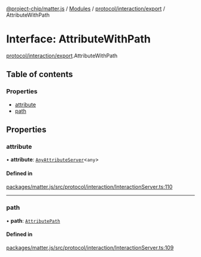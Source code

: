[@project-chip/matter.js](../README.md) / [Modules](../modules.md) / [protocol/interaction/export](../modules/protocol_interaction_export.md) / AttributeWithPath

# Interface: AttributeWithPath

[protocol/interaction/export](../modules/protocol_interaction_export.md).AttributeWithPath

## Table of contents

### Properties

- [attribute](protocol_interaction_export.AttributeWithPath.md#attribute)
- [path](protocol_interaction_export.AttributeWithPath.md#path)

## Properties

### attribute

• **attribute**: [`AnyAttributeServer`](../modules/cluster_export.md#anyattributeserver)\<`any`\>

#### Defined in

[packages/matter.js/src/protocol/interaction/InteractionServer.ts:110](https://github.com/project-chip/matter.js/blob/2d9f2165d2672864fda3496a6d0d5f93597f82c6/packages/matter.js/src/protocol/interaction/InteractionServer.ts#L110)

___

### path

• **path**: [`AttributePath`](protocol_interaction_export.AttributePath.md)

#### Defined in

[packages/matter.js/src/protocol/interaction/InteractionServer.ts:109](https://github.com/project-chip/matter.js/blob/2d9f2165d2672864fda3496a6d0d5f93597f82c6/packages/matter.js/src/protocol/interaction/InteractionServer.ts#L109)
